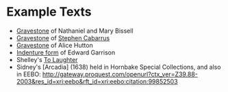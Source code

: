 # Example Texts

 * [Gravestone](texts/Bissell.txt) of Nathaniel and Mary Bissell
 * [Gravestone](texts/Cabarrus.txt) of [Stephen Cabarrus](https://en.wikipedia.org/wiki/Stephen_Cabarrus)
 * [Gravestone](texts/Hutton.txt) of Alice Hutton
 * [Indenture form](texts/Indenture.txt) of Edward Garrison
 * Shelley's [To Laughter](texts/To_Laughter.txt)
 * Sidney's [Arcadia] (1638) held in Hornbake Special Collections, and also in EEBO: http://gateway.proquest.com/openurl?ctx_ver=Z39.88-2003&res_id=xri:eebo&rft_id=xri:eebo:citation:99852503
